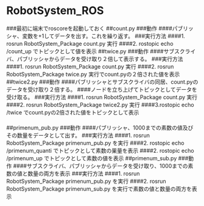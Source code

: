 # RobotSystem_ROS
###最初に端末でroscoreを起動しておく
##count.py
###動作
####パブリッシャ、変数を+1してデータを出す。これを繰り返す。
###実行方法
####1. rosrun RobotSystem_Package count.py 実行
####2. rostopic echo /count_up でトピックとして値を表示
##twice.py
###動作
####サブスクライバ、パブリッシャからデータを受け取り２倍して表示する。
###実行方法
####1. rosrun RobotSystem_Package count.py 実行
####2. rosrun RobotSystem_Package twice.py 実行でcount.pyの２倍された値を表示
##twice2.py
###動作
####パブリッシャとサブスクライバの同居、count.pyのデータを受け取り２倍する。
####ノードを立ち上げてトピックとしてデータを受け取る。
###実行方法
####1. rosrun RobotSystem_Package count.py 実行
####2. rosrun RobotSystem_Package twice2.py 実行
####3.rostopic echo /twice でcount.pyの2倍された値をトピックとして表示
####
##primenum_pub.py
###動作
####パブリッシャ、1000までの素数の値及びその数量をデータとして出す。
###実行方法
####1. rosrun RobotSystem_Package primenum_pub.py を実行
####2. rostopic echo /primenum_quanti でトピックとして素数の巣量を表示
####2. rostopic echo /primenum_up でトピックとして素数の値を表示
##primenum_sub.py
###動作
####サブスクライバ、パブリッシャからデータを受け取り、1000までの素数の値と数量の両方を表示
###実行方法
####1. rosrun RobotSystem_Package primenum_pub.py を実行
####2. rosrun RobotSystem_Package primenum_sub.py を実行で素数の値と数量の両方を表示
